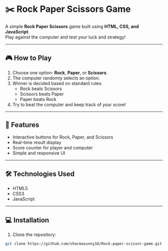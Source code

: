 # ✂️ Rock Paper Scissors Game

A simple **Rock Paper Scissors** game built using **HTML, CSS, and JavaScript**.  
Play against the computer and test your luck and strategy!

---

## 🎮 How to Play
1. Choose one option: **Rock**, **Paper**, or **Scissors**.  
2. The computer randomly selects an option.  
3. Winner is decided based on standard rules:  
   - Rock beats Scissors  
   - Scissors beats Paper  
   - Paper beats Rock  
4. Try to beat the computer and keep track of your score!

---

## 🚀 Features
- Interactive buttons for Rock, Paper, and Scissors  
- Real-time result display  
- Score counter for player and computer  
- Simple and responsive UI  

---

## 🛠️ Technologies Used
- HTML5  
- CSS3  
- JavaScript  

---

## 💻 Installation
1. Clone the repository:
```bash
git clone https://github.com/sharmasunny16/Rock-paper-scissor-game.git